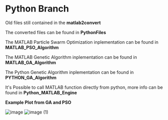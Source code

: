 # Python Branch

Old files still contained in the **matlab2convert**

The converted files can be found in **PythonFiles**


The MATLAB Particle Swarm Optimization inplementation can be found in **MATLAB_PSO_Algorithm**

The MATLAB Genetic Algorithm inplementation can be found in **MATLAB_GA_Algorithm**

The Python Genetic Algorithm inplementation can be found in **PYTHON_GA_Algorithm**

It's Possible to call MATLAB function directly from python, more info can be found in **Python_MATLAB_Engine**

**Example Plot from GA and PSO**

![image](https://user-images.githubusercontent.com/55459522/76656359-cde97780-6545-11ea-8a1e-c3a8384b952f.png)
![image (1)](https://user-images.githubusercontent.com/55459522/76656406-e22d7480-6545-11ea-8ea4-9b8369f8e23c.png)
